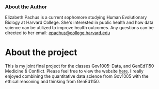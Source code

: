 ### About the Author
Elizabeth Pachus is a current sophomore studying Human Evolutionary Biology at Harvard College. She's interested in public health and how data science can be utilized to improve health outcomes. Any questions can be directed to her email: epachus@college.harvard.edu


# About the project
This is my joint final project for the classes Gov1005: Data, and GenEd1150 Medicine & Conflict. Please feel free to view the website [here](/https://elizabeth-pachus.shinyapps.io/gun_project/). I really enjoyed combining the quantitative data science from Gov1005 with the ethical reasoning and thinking from GenEd1150.


